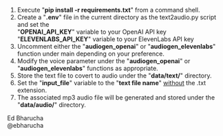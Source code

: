 1. Execute "**pip install -r requirements.txt**" from a command shell.
2. Create a "**.env**" file in the current directory as the text2audio.py script and set the<br>
   "**OPENAI_API_KEY**" variable to your OpenAI API key<br>
   "**ELEVENLABS_API_KEY**" variable to your ElevenLabs API key
3. Uncomment either the "**audiogen_openai**" or "**audiogen_elevenlabs**" function under main depending on your preference.
4. Modify the voice parameter under the "**audiogen_openai**" or "**audiogen_elevenlabs**" functions as appropriate.
5. Store the text file to covert to audio under the "**data/text/**" directory.
6. Set the "**input_file**" variable to the "**text file name**" <ins>without</ins> the .txt extension.
7. The associated mp3 audio file will be generated and stored under the "**data/audio/**" directory.

Ed Bharucha<br>
@ebharucha
